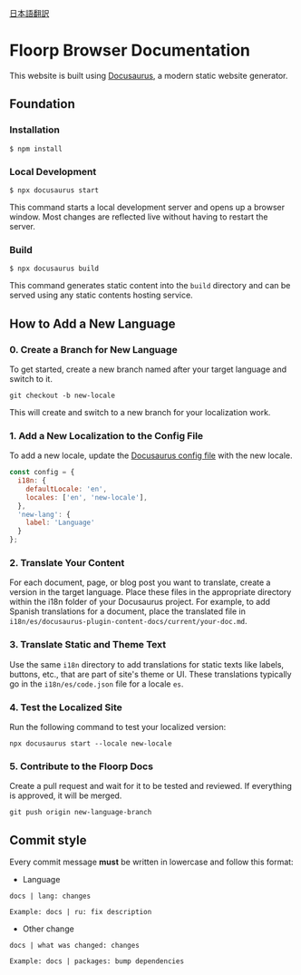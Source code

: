 [日本語翻訳](README_ja.md)

# Floorp Browser Documentation

This website is built using [Docusaurus](https://docusaurus.io/), a modern static website generator.

## Foundation

### Installation

```
$ npm install 
```

### Local Development

```
$ npx docusaurus start
```

This command starts a local development server and opens up a browser window. Most changes are reflected live without having to restart the server.

### Build

```
$ npx docusaurus build
```

This command generates static content into the `build` directory and can be served using any static contents hosting service.

## How to Add a New Language

### 0. Create a Branch for New Language
To get started, create a new branch named after your target language and switch to it.
```
git checkout -b new-locale
```
This will create and switch to a new branch for your localization work.

### 1. Add a New Localization to the Config File
To add a new locale, update the [Docusaurus config file](/docusaurus.config.js) with the new locale.
```js
const config = {
  i18n: {
    defaultLocale: 'en',
    locales: ['en', 'new-locale'],
  },
  'new-lang': {
    label: 'Language'
  }
};
```
### 2. Translate Your Content
For each document, page, or blog post you want to translate, create a version in the target language. Place these files in the appropriate directory within the i18n folder of your Docusaurus project. For example, to add Spanish translations for a document, place the translated file in `i18n/es/docusaurus-plugin-content-docs/current/your-doc.md`.

### 3. Translate Static and Theme Text
Use the same `i18n` directory to add translations for static texts like labels, buttons, etc., that are part of site's theme or UI. These translations typically go in the `i18n/es/code.json` file for a locale `es`.

### 4. Test the Localized Site
Run the following command to test your localized version:
```
npx docusaurus start --locale new-locale
```

### 5. Contribute to the Floorp Docs
Create a pull request and wait for it to be tested and reviewed. If everything is approved, it will be merged.

```
git push origin new-language-branch
```

## Commit style
Every commit message **must** be written in lowercase and follow this format:
* Language
```
docs | lang: changes

Example: docs | ru: fix description
```
* Other change
```
docs | what was changed: changes

Example: docs | packages: bump dependencies
```